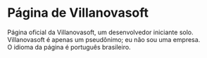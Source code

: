 # Página de Villanovasoft
Página oficial da Villanovasoft, um desenvolvedor iniciante solo.<br>
Villanovasoft é apenas um pseudônimo; eu não sou uma empresa.<br>
O idioma da página é português brasileiro.
